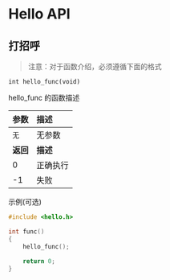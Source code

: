 # Hello API

## 打招呼

> 注意：对于函数介绍，必须遵循下面的格式

`int hello_func(void)`

hello_func 的函数描述

| 参数              | 描述                                |
|:------------------|:------------------------------------|
|`无`               | 无参数                              |
| **返回**          | **描述**                                |
|0                  | 正确执行                            |
|-1                 | 失败                                |

示例(可选)

```c
#include <hello.h>

int func()
{
    hello_func();
    
    return 0;
}
```
